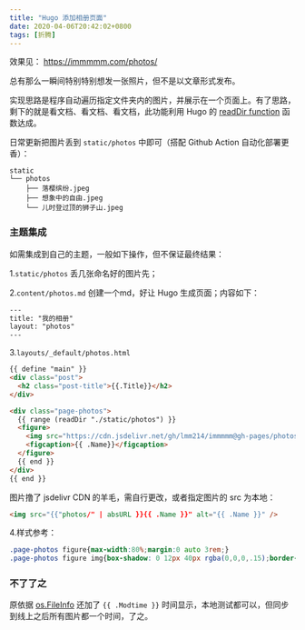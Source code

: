 ```yaml
---
title: "Hugo 添加相册页面"
date: 2020-04-06T20:42:02+0800
tags: [折腾]
---
```


效果见： <https://immmmm.com/photos/>

总有那么一瞬间特别特别想发一张照片，但不是以文章形式发布。

实现思路是程序自动遍历指定文件夹内的图片，并展示在一个页面上。有了思路，剩下的就是看文档、看文档、看文档，此功能利用 Hugo 的 [readDir function](https://gohugo.io/templates/files/) 函数达成。

日常更新把图片丢到 `static/photos` 中即可（搭配 Github Action 自动化部署更香）：

```
static
└── photos
    ├── 落樱缤纷.jpeg
    ├── 想象中的自由.jpeg
    └── 儿时登过顶的狮子山.jpeg
```

<!--more-->

### 主题集成

如需集成到自己的主题，一般如下操作，但不保证最终结果：

1.`static/photos` 丢几张命名好的图片先；

2.`content/photos.md` 创建一个md，好让 Hugo 生成页面；内容如下：
```html
---
title: "我的相册"
layout: "photos"
---
```

3.`layouts/_default/photos.html`
```html
{{ define "main" }}
<div class="post">
  <h2 class="post-title">{{.Title}}</h2>
</div>

<div class="page-photos">
  {{ range (readDir "./static/photos") }}
  <figure>
    <img src="https://cdn.jsdelivr.net/gh/lmm214/immmmm@gh-pages/photos/{{ .Name }}" alt="{{ .Name }}" />
    <figcaption>{{ .Name}}</figcaption>
  </figure>
  {{ end }}
</div>
{{ end }}
```

图片撸了 jsdelivr CDN 的羊毛，需自行更改，或者指定图片的 src 为本地：

```html
<img src="{{"photos/" | absURL }}{{ .Name }}" alt="{{ .Name }}" />
```

4.样式参考：
```css
.page-photos figure{max-width:80%;margin:0 auto 3rem;}
.page-photos figure img{box-shadow: 0 12px 40px rgba(0,0,0,.15);border-radius: 8px;}
```

### 不了了之

原依据 [os.FileInfo](https://golang.org/pkg/os/#FileInfo) 还加了 `{{ .Modtime }}` 时间显示，本地测试都可以，但同步到线上之后所有图片都一个时间，了之。